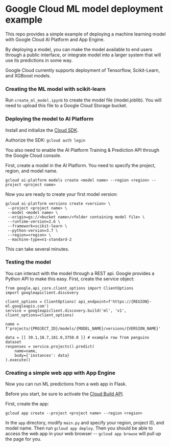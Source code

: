# Google Cloud ML model deployment example
This repo provides a simple example of deploying a machine learning model with Google Cloud AI Platform and App Engine.

By deploying a model, you can make the model available to end users through a public interface, or integrate model into a larger system that will use its predictions in some way.

Google Cloud currently supports deployment of Tensorflow, Scikit-Learn, and XGBoost models.

### Creating the ML model with scikit-learn

Run `create_ml_model.ipynb` to create the model file (model.joblib).  You will need to upload this file to a Google Cloud Storage bucket.

### Deploying the model to AI Platform

Install and initialize the [Cloud SDK](https://cloud.google.com/sdk/docs/install).

Authorize the SDK: `gcloud auth login`

You also need to enable the AI Platform Training & Prediction API through the Google Cloud console.

First, create a model in the AI Platform.  You need to specify the project, region, and model name.

    gcloud ai-platform models create <model name> --region <region> --project <project name>
    
Now you are ready to create your first model version:

    gcloud ai-platform versions create <version> \
     --project <project name> \
     --model <model name> \
     --origin=gs://<bucket name>/<folder containing model file> \
     --runtime-version=2.6 \
     --framework=scikit-learn \
     --python-version=3.7 \
     --region=<region> \
     --machine-type=n1-standard-2

This can take several minutes.

### Testing the model

You can interact with the model through a REST api.  Google provides a Python API to make this easy.
First, create the service object:

    from google.api_core.client_options import ClientOptions
    import googleapiclient.discovery

    client_options = ClientOptions( api_endpoint=f'https://{REGION}-ml.googleapis.com')
    service = googleapiclient.discovery.build('ml', 'v1', client_options=client_options)
    
    name = f'projects/{PROJECT_ID}/models/{MODEL_NAME}/versions/{VERSION_NAME}'

    data = [[ 39.1,18.7,181.0,3750.0 ]] # example row from penguins dataset
    responses = service.projects().predict(
        name=name,
        body={'instances': data}
    ).execute()

### Creating a simple web app with App Engine

Now you can run ML predictions from a web app in Flask.

Before you start, be sure to activate the [Cloud Build API](https://console.cloud.google.com/flows/enableapi?apiid=cloudbuild.googleapis.com&_ga=2.28942524.1043283823.1636399520-1345860708.1538421268).

First, create the app:

    gcloud app create --project <project name> --region <region>
    
In the `app` directory, modify `main.py` and specify your region, project ID, and model name.  Then run `gcloud app deploy`.  Then you should be able to access the web app in your web browser -- `gcloud app browse` will pull up the page for you.



